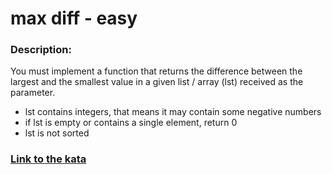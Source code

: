 # max diff - easy

### Description:

You must implement a function that returns the difference between the largest and the smallest value in a given list / array (lst) received as the parameter.

* lst contains integers, that means it may contain some negative numbers
* if lst is empty or contains a single element, return 0
* lst is not sorted

### [Link to the kata](https://www.codewars.com/kata/588a3c3ef0fbc9c8e1000095)